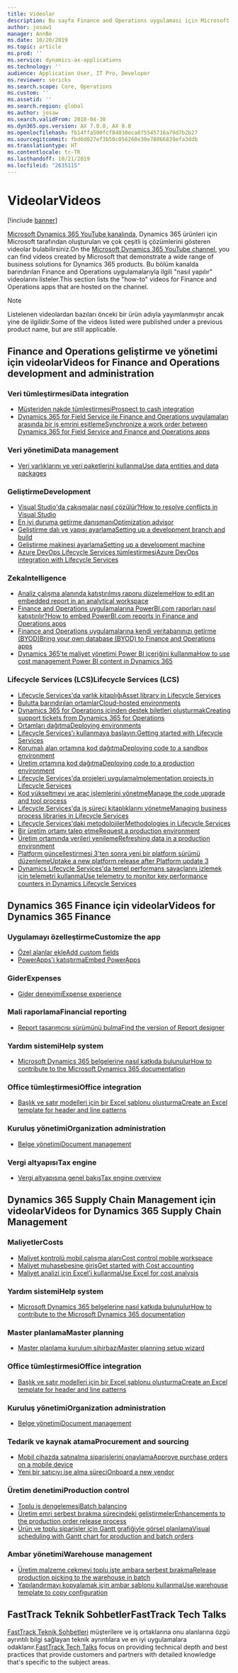 ```yaml
---
title: Videolar
description: Bu sayfa Finance and Operations uygulaması için Microsoft tarafından oluşturulan ve YouTube ve diğer sitelerde yayınlanan "nasıl yapılır" ve Teknik konuşma videolarını listeler.
author: josaw1
manager: AnnBe
ms.date: 10/20/2019
ms.topic: article
ms.prod: ''
ms.service: dynamics-ax-applications
ms.technology: ''
audience: Application User, IT Pro, Developer
ms.reviewer: sericks
ms.search.scope: Core, Operations
ms.custom: ''
ms.assetid: ''
ms.search.region: global
ms.author: josaw
ms.search.validFrom: 2018-04-30
ms.dyn365.ops.version: AX 7.0.0, AX 8.0
ms.openlocfilehash: fb14ffa500fcf84030eca075545716a79d7b2b27
ms.sourcegitcommit: fbd6d027ef3b50c056260e30e78066839efa3ddb
ms.translationtype: HT
ms.contentlocale: tr-TR
ms.lasthandoff: 10/21/2019
ms.locfileid: "2635115"
---
```

# <a name="videos"></a><span data-ttu-id="9a38d-103">Videolar</span><span class="sxs-lookup"><span data-stu-id="9a38d-103">Videos</span></span> 

[!include [banner](../includes/banner.md)]

<span data-ttu-id="9a38d-104">[Microsoft Dynamics 365 YouTube kanalında](https://www.youtube.com/channel/UCJGCg4rB3QSs8y_1FquelBQ), Dynamics 365 ürünleri için Microsoft tarafından oluşturulan ve çok çeşitli iş çözümlerini gösteren videolar bulabilirsiniz.</span><span class="sxs-lookup"><span data-stu-id="9a38d-104">On the [Microsoft Dynamics 365 YouTube channel](https://www.youtube.com/channel/UCJGCg4rB3QSs8y_1FquelBQ), you can find videos created by Microsoft that demonstrate a wide range of business solutions for Dynamics 365 products.</span></span> <span data-ttu-id="9a38d-105">Bu bölüm kanalda barındırılan Finance and Operations uygulamalarıyla ilgili "nasıl yapılır" videolarını listeler.</span><span class="sxs-lookup"><span data-stu-id="9a38d-105">This section lists the "how-to" videos for Finance and Operations apps that are hosted on the channel.</span></span>

> [!Note]
> <span data-ttu-id="9a38d-106">Listelenen videolardan bazıları önceki bir ürün adıyla yayımlanmıştır ancak yine de ilgilidir.</span><span class="sxs-lookup"><span data-stu-id="9a38d-106">Some of the videos listed were published under a previous product name, but are still applicable.</span></span>

## <a name="videos-for-finance-and-operations-development-and-administration"></a><span data-ttu-id="9a38d-107">Finance and Operations geliştirme ve yönetimi için videolar</span><span class="sxs-lookup"><span data-stu-id="9a38d-107">Videos for Finance and Operations development and administration</span></span>

### <a name="data-integration"></a><span data-ttu-id="9a38d-108">Veri tümleştirmesi</span><span class="sxs-lookup"><span data-stu-id="9a38d-108">Data integration</span></span>

- [<span data-ttu-id="9a38d-109">Müşteriden nakde tümleştirmesi</span><span class="sxs-lookup"><span data-stu-id="9a38d-109">Prospect to cash integration</span></span>](https://youtu.be/AVV9x5x-XCg)
- [<span data-ttu-id="9a38d-110">Dynamics 365 for Field Service ile Finance and Operations uygulamaları arasında bir iş emrini eşitleme</span><span class="sxs-lookup"><span data-stu-id="9a38d-110">Synchronize a work order between Dynamics 365 for Field Service and Finance and Operations apps</span></span>](https://www.youtube.com/watch?v=46ylO7raZAo&feature=youtu.be)

### <a name="data-management"></a><span data-ttu-id="9a38d-111">Veri yönetimi</span><span class="sxs-lookup"><span data-stu-id="9a38d-111">Data management</span></span>

- [<span data-ttu-id="9a38d-112">Veri varlıklarını ve veri paketlerini kullanma</span><span class="sxs-lookup"><span data-stu-id="9a38d-112">Use data entities and data packages</span></span>](https://www.youtube.com/watch?v=UCyzbA41j8g&feature=youtu.be)

### <a name="development"></a><span data-ttu-id="9a38d-113">Geliştirme</span><span class="sxs-lookup"><span data-stu-id="9a38d-113">Development</span></span>

- [<span data-ttu-id="9a38d-114">Visual Studio'da çakışmalar nasıl çözülür?</span><span class="sxs-lookup"><span data-stu-id="9a38d-114">How to resolve conflicts in Visual Studio</span></span>](https://youtu.be/4rxO0zUN2zU)
- [<span data-ttu-id="9a38d-115">En iyi duruma getirme danışmanı</span><span class="sxs-lookup"><span data-stu-id="9a38d-115">Optimization advisor</span></span>](https://www.youtube.com/watch?v=MRsAzgFCUSQ&t=4s)
- [<span data-ttu-id="9a38d-116">Geliştirme dalı ve yapısı ayarlama</span><span class="sxs-lookup"><span data-stu-id="9a38d-116">Setting up a development branch and build</span></span>](https://www.youtube.com/watch?v=qXLd-NMx9OY)
- [<span data-ttu-id="9a38d-117">Geliştirme makinesi ayarlama</span><span class="sxs-lookup"><span data-stu-id="9a38d-117">Setting up a development machine</span></span>](https://www.youtube.com/watch?v=cqp9MetfiyM)
- [<span data-ttu-id="9a38d-118">Azure DevOps Lifecycle Services tümleştirmesi</span><span class="sxs-lookup"><span data-stu-id="9a38d-118">Azure DevOps integration with Lifecycle Services</span></span>](https://www.youtube.com/watch?v=0QyyyUp1zHQ&t=1s)

### <a name="intelligence"></a><span data-ttu-id="9a38d-119">Zeka</span><span class="sxs-lookup"><span data-stu-id="9a38d-119">Intelligence</span></span>

- [<span data-ttu-id="9a38d-120">Analiz çalışma alanında katıştırılmış raporu düzeleme</span><span class="sxs-lookup"><span data-stu-id="9a38d-120">How to edit an embedded report in an analytical workspace</span></span>](https://youtu.be/_8WlwmSggcQ)
- [<span data-ttu-id="9a38d-121">Finance and Operations uygulamalarına PowerBI.com raporları nasıl katıştırılır?</span><span class="sxs-lookup"><span data-stu-id="9a38d-121">How to embed PowerBI.com reports in Finance and Operations apps</span></span>](https://youtu.be/gGWuNJDoi-M)
- [<span data-ttu-id="9a38d-122">Finance and Operations uygulamalarına kendi veritabanınızı getirme (BYOD)</span><span class="sxs-lookup"><span data-stu-id="9a38d-122">Bring your own database (BYOD) to Finance and Operations apps</span></span>](https://www.youtube.com/watch?v=-MaxtBJu2_o&feature=youtu.be)
- [<span data-ttu-id="9a38d-123">Dynamics 365'te maliyet yönetimi Power BI içeriğini kullanma</span><span class="sxs-lookup"><span data-stu-id="9a38d-123">How to use cost management Power BI content in Dynamics 365</span></span>](https://www.youtube.com/watch?v=5jWHnM_C7WM&feature=youtu.be)

### <a name="lifecycle-services-lcs"></a><span data-ttu-id="9a38d-124">Lifecycle Services (LCS)</span><span class="sxs-lookup"><span data-stu-id="9a38d-124">Lifecycle Services (LCS)</span></span>

- [<span data-ttu-id="9a38d-125">Lifecycle Services'da varlık kitaplığı</span><span class="sxs-lookup"><span data-stu-id="9a38d-125">Asset library in Lifecycle Services</span></span>](https://www.youtube.com/watch?v=z-2xMRa1nOs)
- [<span data-ttu-id="9a38d-126">Bulutta barındırılan ortamlar</span><span class="sxs-lookup"><span data-stu-id="9a38d-126">Cloud-hosted environments</span></span>](https://www.youtube.com/watch?v=igjVt1lbyLQ&t=17s)
- [<span data-ttu-id="9a38d-127">Dynamics 365 for Operations içinden destek biletleri oluşturmak</span><span class="sxs-lookup"><span data-stu-id="9a38d-127">Creating support tickets from Dynamics 365 for Operations</span></span>](https://www.youtube.com/watch?v=avENUYBTBlA&t=2s)
- [<span data-ttu-id="9a38d-128">Ortamları dağıtma</span><span class="sxs-lookup"><span data-stu-id="9a38d-128">Deploying environments</span></span>](https://www.youtube.com/watch?v=FUROjGuhQEA&t=68s)
- [<span data-ttu-id="9a38d-129">Lifecycle Services'ı kullanmaya başlayın:</span><span class="sxs-lookup"><span data-stu-id="9a38d-129">Getting started with Lifecycle Services</span></span>](https://www.youtube.com/watch?v=qLBjKAPaqN4&t=24s)
- [<span data-ttu-id="9a38d-130">Korumalı alan ortamına kod dağıtma</span><span class="sxs-lookup"><span data-stu-id="9a38d-130">Deploying code to a sandbox environment</span></span>](https://www.youtube.com/watch?v=5azLeOO078k)
- [<span data-ttu-id="9a38d-131">Üretim ortamına kod dağıtma</span><span class="sxs-lookup"><span data-stu-id="9a38d-131">Deploying code to a production environment</span></span>](https://www.youtube.com/watch?v=ogXo-saZkmE&t=2s)
- [<span data-ttu-id="9a38d-132">Lifecycle Services'da projeleri uygulama</span><span class="sxs-lookup"><span data-stu-id="9a38d-132">Implementation projects in Lifecycle Services</span></span>](https://www.youtube.com/watch?v=V1vVOgcTuw4&t=18s)
- [<span data-ttu-id="9a38d-133">Kod yükseltmeyi ve araç işlemlerini yönetme</span><span class="sxs-lookup"><span data-stu-id="9a38d-133">Manage the code upgrade and tool process</span></span>](https://www.youtube.com/watch?v=M-AtR6ocYM8&feature=youtu.be)
- [<span data-ttu-id="9a38d-134">Lifecycle Services'da iş süreci kitaplıklarını yönetme</span><span class="sxs-lookup"><span data-stu-id="9a38d-134">Managing business process libraries in Lifecycle Services</span></span>](https://www.youtube.com/watch?v=S5msxj-2-x0)
- [<span data-ttu-id="9a38d-135">Lifecycle Services'daki metodolojiler</span><span class="sxs-lookup"><span data-stu-id="9a38d-135">Methodologies in Lifecycle Services</span></span>](https://www.youtube.com/watch?v=YRMJ15DvgZ8)
- [<span data-ttu-id="9a38d-136">Bir üretim ortamı talep etme</span><span class="sxs-lookup"><span data-stu-id="9a38d-136">Request a production environment</span></span>](https://www.youtube.com/watch?v=5j1GapLr3MY&feature=youtu.be)
- [<span data-ttu-id="9a38d-137">Üretim ortamında verileri yenileme</span><span class="sxs-lookup"><span data-stu-id="9a38d-137">Refreshing data in a production environment</span></span>](https://www.youtube.com/watch?v=VCd5SgkYPTw)
- [<span data-ttu-id="9a38d-138">Platform güncelleştirmesi 3'ten sonra yeni bir platform sürümü düzenleme</span><span class="sxs-lookup"><span data-stu-id="9a38d-138">Uptake a new platform release after Platform update 3</span></span>](https://www.youtube.com/watch?v=nkiKP2Au6OQ&feature=youtu.be)
- [<span data-ttu-id="9a38d-139">Dynamics Lifecycle Services'da temel performans sayaçlarını izlemek için telemetri kullanma</span><span class="sxs-lookup"><span data-stu-id="9a38d-139">Use telemetry to monitor key performance counters in Dynamics Lifecycle Services</span></span>](https://www.youtube.com/watch?v=18u6SC8GeFY&feature=youtu.be)


## <a name="videos-for-dynamics-365-finance"></a><span data-ttu-id="9a38d-140">Dynamics 365 Finance için videolar</span><span class="sxs-lookup"><span data-stu-id="9a38d-140">Videos for Dynamics 365 Finance</span></span>

### <a name="customize-the-app"></a><span data-ttu-id="9a38d-141">Uygulamayı özelleştirme</span><span class="sxs-lookup"><span data-stu-id="9a38d-141">Customize the app</span></span>
- [<span data-ttu-id="9a38d-142">Özel alanlar ekle</span><span class="sxs-lookup"><span data-stu-id="9a38d-142">Add custom fields</span></span>](https://www.youtube.com/watch?v=gWSGZI9Vtnc)
- [<span data-ttu-id="9a38d-143">PowerApps'i katıştırma</span><span class="sxs-lookup"><span data-stu-id="9a38d-143">Embed PowerApps</span></span>](https://www.youtube.com/watch?v=x3qyA1bH-NY)

### <a name="expenses"></a><span data-ttu-id="9a38d-144">Gider</span><span class="sxs-lookup"><span data-stu-id="9a38d-144">Expenses</span></span>
- [<span data-ttu-id="9a38d-145">Gider deneyimi</span><span class="sxs-lookup"><span data-stu-id="9a38d-145">Expense experience</span></span>](https://youtu.be/Ocy-MsTvEE0)

### <a name="financial-reporting"></a><span data-ttu-id="9a38d-146">Mali raporlama</span><span class="sxs-lookup"><span data-stu-id="9a38d-146">Financial reporting</span></span>
- [<span data-ttu-id="9a38d-147">Report tasarımcısı sürümünü bulma</span><span class="sxs-lookup"><span data-stu-id="9a38d-147">Find the version of Report designer</span></span>](https://www.youtube.com/embed/icfA5Q3kp4w)

### <a name="help-system"></a><span data-ttu-id="9a38d-148">Yardım sistemi</span><span class="sxs-lookup"><span data-stu-id="9a38d-148">Help system</span></span>

- [<span data-ttu-id="9a38d-149">Microsoft Dynamics 365 belgelerine nasıl katkıda bulunulur</span><span class="sxs-lookup"><span data-stu-id="9a38d-149">How to contribute to the Microsoft Dynamics 365 documentation</span></span>](https://youtu.be/m5djioozRbg)

### <a name="office-integration"></a><span data-ttu-id="9a38d-150">Office tümleştirmesi</span><span class="sxs-lookup"><span data-stu-id="9a38d-150">Office integration</span></span>

- [<span data-ttu-id="9a38d-151">Başlık ve satır modelleri için bir Excel şablonu oluşturma</span><span class="sxs-lookup"><span data-stu-id="9a38d-151">Create an Excel template for header and line patterns</span></span>](https://www.youtube.com/watch?v=RTicLb-6dbI&feature=youtu.be)

### <a name="organization-administration"></a><span data-ttu-id="9a38d-152">Kuruluş yönetimi</span><span class="sxs-lookup"><span data-stu-id="9a38d-152">Organization administration</span></span>

- [<span data-ttu-id="9a38d-153">Belge yönetimi</span><span class="sxs-lookup"><span data-stu-id="9a38d-153">Document management</span></span>](https://www.youtube.com/watch?v=p4rl1CkiLN4&feature=youtu.be)

### <a name="tax-engine"></a><span data-ttu-id="9a38d-154">Vergi altyapısı</span><span class="sxs-lookup"><span data-stu-id="9a38d-154">Tax engine</span></span>

- [<span data-ttu-id="9a38d-155">Vergi altyapısına genel bakış</span><span class="sxs-lookup"><span data-stu-id="9a38d-155">Tax engine overview</span></span>](https://www.youtube.com/watch?v=jAFpEBOtNWI&feature=youtu.be)


## <a name="videos-for-dynamics-365-supply-chain-management"></a><span data-ttu-id="9a38d-156">Dynamics 365 Supply Chain Management için videolar</span><span class="sxs-lookup"><span data-stu-id="9a38d-156">Videos for Dynamics 365 Supply Chain Management</span></span>

### <a name="costs"></a><span data-ttu-id="9a38d-157">Maliyetler</span><span class="sxs-lookup"><span data-stu-id="9a38d-157">Costs</span></span>
- [<span data-ttu-id="9a38d-158">Maliyet kontrolü mobil çalışma alanı</span><span class="sxs-lookup"><span data-stu-id="9a38d-158">Cost control mobile workspace</span></span>](https://youtu.be/imsuTg8rUVk)
- [<span data-ttu-id="9a38d-159">Maliyet muhasebesine giriş</span><span class="sxs-lookup"><span data-stu-id="9a38d-159">Get started with Cost accounting</span></span>](https://youtu.be/1pUDtJQZ8FU)
- [<span data-ttu-id="9a38d-160">Maliyet analizi için Excel'i kullanma</span><span class="sxs-lookup"><span data-stu-id="9a38d-160">Use Excel for cost analysis</span></span>](https://youtu.be/-HKHYdClvx8)

### <a name="help-system"></a><span data-ttu-id="9a38d-161">Yardım sistemi</span><span class="sxs-lookup"><span data-stu-id="9a38d-161">Help system</span></span>

- [<span data-ttu-id="9a38d-162">Microsoft Dynamics 365 belgelerine nasıl katkıda bulunulur</span><span class="sxs-lookup"><span data-stu-id="9a38d-162">How to contribute to the Microsoft Dynamics 365 documentation</span></span>](https://youtu.be/m5djioozRbg)

### <a name="master-planning"></a><span data-ttu-id="9a38d-163">Master planlama</span><span class="sxs-lookup"><span data-stu-id="9a38d-163">Master planning</span></span>
- [<span data-ttu-id="9a38d-164">Master planlama kurulum sihirbazı</span><span class="sxs-lookup"><span data-stu-id="9a38d-164">Master planning setup wizard</span></span>](https://youtu.be/c-e6n-8rZb4)

### <a name="office-integration"></a><span data-ttu-id="9a38d-165">Office tümleştirmesi</span><span class="sxs-lookup"><span data-stu-id="9a38d-165">Office integration</span></span>

- [<span data-ttu-id="9a38d-166">Başlık ve satır modelleri için bir Excel şablonu oluşturma</span><span class="sxs-lookup"><span data-stu-id="9a38d-166">Create an Excel template for header and line patterns</span></span>](https://www.youtube.com/watch?v=RTicLb-6dbI&feature=youtu.be)

### <a name="organization-administration"></a><span data-ttu-id="9a38d-167">Kuruluş yönetimi</span><span class="sxs-lookup"><span data-stu-id="9a38d-167">Organization administration</span></span>

- [<span data-ttu-id="9a38d-168">Belge yönetimi</span><span class="sxs-lookup"><span data-stu-id="9a38d-168">Document management</span></span>](https://www.youtube.com/watch?v=p4rl1CkiLN4&feature=youtu.be)

### <a name="procurement-and-sourcing"></a><span data-ttu-id="9a38d-169">Tedarik ve kaynak atama</span><span class="sxs-lookup"><span data-stu-id="9a38d-169">Procurement and sourcing</span></span>

- [<span data-ttu-id="9a38d-170">Mobil cihazda satınalma siparişlerini onaylama</span><span class="sxs-lookup"><span data-stu-id="9a38d-170">Approve purchase orders on a mobile device</span></span>](https://youtu.be/gZ-gOlJe7H8)
- [<span data-ttu-id="9a38d-171">Yeni bir satıcıyı işe alma süreci</span><span class="sxs-lookup"><span data-stu-id="9a38d-171">Onboard a new vendor</span></span>](https://www.youtube.com/watch?v=0KUc3AGaTKk&feature=youtu.be)

### <a name="production-control"></a><span data-ttu-id="9a38d-172">Üretim denetimi</span><span class="sxs-lookup"><span data-stu-id="9a38d-172">Production control</span></span>

- [<span data-ttu-id="9a38d-173">Toplu iş dengelemesi</span><span class="sxs-lookup"><span data-stu-id="9a38d-173">Batch balancing</span></span>](https://www.youtube.com/watch?v=4SNLWsU9KyI&feature=youtu.be)
- [<span data-ttu-id="9a38d-174">Üretim emri serbest bırakma sürecindeki geliştirmeler</span><span class="sxs-lookup"><span data-stu-id="9a38d-174">Enhancements to the production order release process</span></span>](https://www.youtube.com/watch?v=Rm3ojAz6Zu0&feature=youtu.be)
- [<span data-ttu-id="9a38d-175">Ürün ve toplu siparişler için Gantt grafiğiyle görsel planlama</span><span class="sxs-lookup"><span data-stu-id="9a38d-175">Visual scheduling with Gantt chart for production and batch orders</span></span>](https://youtu.be/BtbuShkGj4I)


### <a name="warehouse-management"></a><span data-ttu-id="9a38d-176">Ambar yönetimi</span><span class="sxs-lookup"><span data-stu-id="9a38d-176">Warehouse management</span></span>

- [<span data-ttu-id="9a38d-177">Üretim malzeme çekmeyi toplu işte ambara serbest bırakma</span><span class="sxs-lookup"><span data-stu-id="9a38d-177">Release production picking to the warehouse in batch</span></span>](https://youtu.be/8urAJn50dQ8)
- [<span data-ttu-id="9a38d-178">Yapılandırmayı kopyalamak için ambar şablonu kullanma</span><span class="sxs-lookup"><span data-stu-id="9a38d-178">Use warehouse template to copy configuration</span></span>](https://www.youtube.com/watch?v=K2WIfFlqJYs&feature=youtu.be)

## <a name="fasttrack-tech-talks"></a><span data-ttu-id="9a38d-179">FastTrack Teknik Sohbetler</span><span class="sxs-lookup"><span data-stu-id="9a38d-179">FastTrack Tech Talks</span></span>

<span data-ttu-id="9a38d-180">[FastTrack Teknik Sohbetleri](https://community.dynamics.com/365/b/techtalks?c=Finance%20and%20Operations) müşterilere ve iş ortaklarına onu alanlarına özgü ayrıntılı bilgi sağlayan teknik ayrıntılara ve en iyi uygulamalara odaklanır.</span><span class="sxs-lookup"><span data-stu-id="9a38d-180">[FastTrack Tech Talks](https://community.dynamics.com/365/b/techtalks?c=Finance%20and%20Operations) focus on providing technical depth and best practices that provide customers and partners with detailed knowledge that's specific to the subject areas.</span></span>


